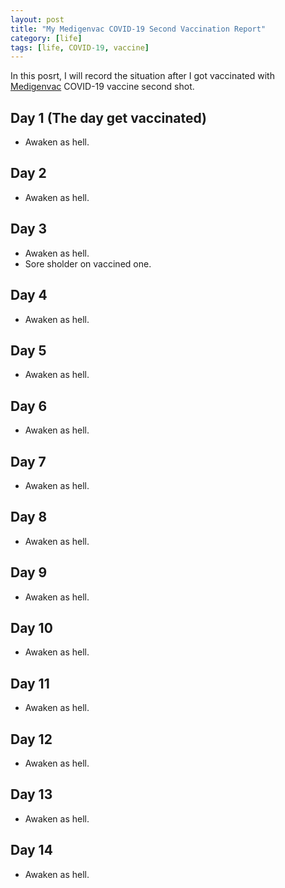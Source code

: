 ```yaml
---
layout: post
title: "My Medigenvac COVID-19 Second Vaccination Report"
category: [life]
tags: [life, COVID-19, vaccine]
---
```


In this posrt, I will record the situation after I
got vaccinated with [Medigenvac](https://www.medigenvac.com/public/en) COVID-19 vaccine
second shot.

## Day 1 (The day get vaccinated)
- Awaken as hell.

## Day 2
- Awaken as hell.

## Day 3
- Awaken as hell.
- Sore sholder on vaccined one.

## Day 4
- Awaken as hell.

## Day 5
- Awaken as hell.

## Day 6
- Awaken as hell.

## Day 7
- Awaken as hell.

## Day 8
- Awaken as hell.

## Day 9
- Awaken as hell.

## Day 10
- Awaken as hell.

## Day 11
- Awaken as hell.

## Day 12
- Awaken as hell.

## Day 13
- Awaken as hell.

## Day 14
- Awaken as hell.
